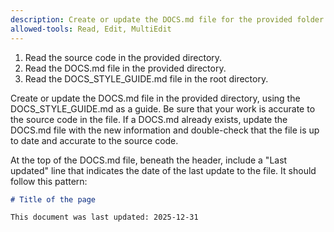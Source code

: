 ```yaml
---
description: Create or update the DOCS.md file for the provided folder.
allowed-tools: Read, Edit, MultiEdit
---
```


1. Read the source code in the provided directory.
2. Read the DOCS.md file in the provided directory.
3. Read the DOCS_STYLE_GUIDE.md file in the root directory.

Create or update the DOCS.md file in the provided directory, using the DOCS_STYLE_GUIDE.md as a guide. Be sure that your work is accurate to the source code in the file. If a DOCS.md already exists, update the DOCS.md file with the new information and double-check that the file is up to date and accurate to the source code.

At the top of the DOCS.md file, beneath the header, include a "Last updated" line that indicates the date of the last update to the file. It should follow this pattern:

```markdown
# Title of the page

This document was last updated: 2025-12-31
```
